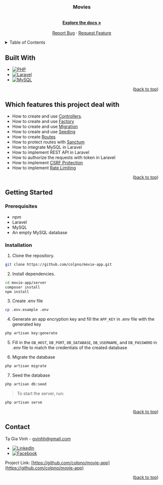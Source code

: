 <a name="readme-top"></a>

<!-- PROJECT LOGO -->
<br />
<div align="center">
<h3 align="center">Movies</h3>

  <p align="center">
    <br />
    <a href="https://github.com/colpno/movie-app/tree/master/docs"><strong>Explore the docs »</strong></a>
    <br />
    <br />
    <a href="https://github.com/colpno/movie-app/issues">Report Bug</a>
    ·
    <a href="https://github.com/colpno/movie-app/issues">Request Feature</a>
  </p>
</div>

<!-- TABLE OF CONTENTS -->
<details>
  <summary>Table of Contents</summary>
  <ol>
    <li>
      <ul>
        <li><a href="#built-with">Built With</a></li>
      </ul>
      <ul>
        <li><a href="#which-features-this-project-deal-with">Which features this project deal with</a></li>
      </ul>
    </li>
    <li>
      <a href="#getting-started">Getting Started</a>
      <ul>
        <li><a href="#prerequisites">Prerequisites</a></li>
        <li><a href="#installation">Installation</a></li>
      </ul>
    </li>
    <li><a href="#contact">Contact</a></li>
  </ol>
</details>

## Built With

- [![PHP][php-badge]][php-url]
- [![Laravel][laravel-badge]][laravel-url]
- [![MySQL][mysql-badge]][mysql-url]

<p align="right">(<a href="#readme-top">back to top</a>)</p>

## Which features this project deal with

- How to create and use [Controllers](https://laravel.com/docs/10.x/controllers).
- How to create and use [Factory](https://laravel.com/docs/10.x/eloquent-factories)
- How to create and use [Migration](https://laravel.com/docs/10.x/migrations)
- How to create and use [Seeding](https://laravel.com/docs/10.x/seeding)
- How to create [Routes](https://laravel.com/docs/10.x/routing)
- How to protect routes with [Sanctum](https://laravel.com/docs/10.x/sanctum)
- How to integrate MySQL in Laravel
- How to implement REST API in Laravel
- How to authorize the requests with token in Laravel
- How to implement [CSRF Protection](https://laravel.com/docs/10.x/sanctum#csrf-protection)
- How to implement [Rate Limiting](https://laravel.com/docs/10.x/routing#rate-limiting)

<p align="right">(<a href="#readme-top">back to top</a>)</p>

## Getting Started

### Prerequisites

- npm
- Laravel
- MySQL
- An empty MySQL database

### Installation

1. Clone the repository.

```sh
git clone https://github.com/colpno/movie-app.git
```

2. Install dependencies.

```sh
cd movie-app/server
composer install
npm install
```

3. Create .env file

```sh
cp .env.example .env
```

4. Generate an app encryption key and fill the `APP_KEY` in .env file with the generated key

```sh
php artisan key:generate
```

5. Fill in the `DB_HOST`, `DB_PORT`, `DB_DATABASE`, `DB_USERNAME`, and `DB_PASSWORD` in .env file to match the credentials of the created database 

6. Migrate the database

```sh
php artisan migrate
```

7. Seed the database

```sh
php artisan db:seed
```

>To start the server, run:

```sh
php artisan serve
```

<p align="right">(<a href="#readme-top">back to top</a>)</p>

## Contact

Tạ Gia Vinh - gvinhh@gmail.com

- [![LinkedIn][linkedin-shield]][linkedin-url]
- [![Facebook][Facebook-shield]][Facebook-url]

Project Link: [https://github.com/colpno/movie-app](https://github.com/colpno/movie-app)

<p align="right">(<a href="#readme-top">back to top</a>)</p>

<!-- MARKDOWN LINKS & IMAGES -->
<!-- https://www.markdownguide.org/basic-syntax/#reference-style-links -->

[php-url]: https://www.php.net/
[php-badge]: https://img.shields.io/badge/PHP-777BB4?style=for-the-badge&logo=php&logoColor=FFFFFF
[laravel-url]: https://laravel.com/
[laravel-badge]: https://img.shields.io/badge/Laravel-FF2D20?style=for-the-badge&logo=laravel&logoColor=FFFFFF
[mysql-url]: https://www.mysql.com/
[mysql-badge]: https://img.shields.io/badge/MySQL-4479A1?style=for-the-badge&logo=mysql&logoColor=FFFFFF

[Facebook-shield]: https://img.shields.io/badge/Facebook-0866FF?style=for-the-badge&logo=facebook&logoColor=FFFFFF
[Facebook-url]: https://www.facebook.com/profile.php?id=100005408149001
[linkedin-shield]: https://img.shields.io/badge/LinkedIn-0A66C2?style=for-the-badge&logo=linkedin&logoColor=FFFFFF
[linkedin-url]: https://www.linkedin.com/in/gia-vinh-t%E1%BA%A1-a2224b2a8
